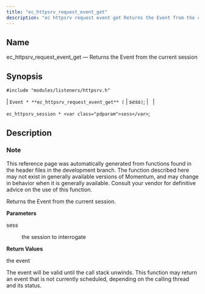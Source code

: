 ```yaml
---
title: "ec_httpsrv_request_event_get"
description: "ec httpsrv request event get Returns the Event from the current session Event ec httpsrv request event get sess ec httpsrv session sess This reference page was automatically generated from functions found in the header files in the development branch The function described here may not exist in generally available..."
---
```


<a name="apis.ec_httpsrv_request_event_get"></a> 
## Name

ec_httpsrv_request_event_get — Returns the Event from the current session

## Synopsis

`#include "modules/listeners/httpsrv.h"`

| `Event * **ec_httpsrv_request_event_get** (` | <var class="pdparam">sess</var>`)`; |   |

`ec_httpsrv_session * <var class="pdparam">sess</var>`;<a name="idp52846640"></a> 
## Description

### Note

This reference page was automatically generated from functions found in the header files in the development branch. The function described here may not exist in generally available versions of Momentum, and may change in behavior when it is generally available. Consult your vendor for definitive advice on the use of this function.

Returns the Event from the current session.

**<a name="idp52849504"></a> Parameters**

<dl class="variablelist">

<dt>sess</dt>

<dd>

the session to interrogate

</dd>

</dl>

**<a name="idp52852240"></a> Return Values**

the event

The event will be valid until the call stack unwinds. This function may return an event that is not currently scheduled, depending on the calling thread and its status.